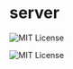 # server

![MIT License](https://img.shields.io/badge/ECLAIR-default-brightgreen)


![MIT License](/home/runner/work/server/server/badge3.svg)
